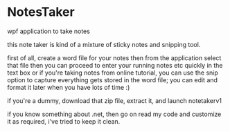 # NotesTaker
wpf application to take notes

this note taker is kind of a mixture of sticky notes and snipping tool.

first of all, create a word file for your notes
then from the application select that file
then you can proceed to enter your running notes etc quickly in the text box
or if you're taking notes from online tutorial, you can use the snip option to capture
everything gets stored in the word file; you can edit and format it later when you have lots of time :)


if you're a dummy, download that zip file, extract it, and launch notetakerv1

if you know something about .net, then go on read my code and customize it as required, 
i've tried to keep it clean.
